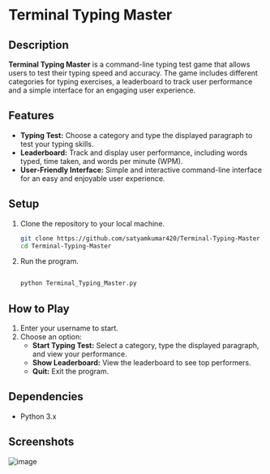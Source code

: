 # Terminal Typing Master

## Description
**Terminal Typing Master** is a command-line typing test game that allows users to test their typing speed and accuracy. The game includes different categories for typing exercises, a leaderboard to track user performance and a simple interface for an engaging user experience.

## Features
- **Typing Test:** Choose a category and type the displayed paragraph to test your typing skills.
- **Leaderboard:** Track and display user performance, including words typed, time taken, and words per minute (WPM).
- **User-Friendly Interface:** Simple and interactive command-line interface for an easy and enjoyable user experience.

## Setup
1. Clone the repository to your local machine.
    ```bash
    git clone https://github.com/satyamkumar420/Terminal-Typing-Master
    cd Terminal-Typing-Master
    ```

2. Run the program.
    ```bash

    python Terminal_Typing_Master.py
    
    ```

## How to Play
1. Enter your username to start.
2. Choose an option:
   - **Start Typing Test:** Select a category, type the displayed paragraph, and view your performance.
   - **Show Leaderboard:** View the leaderboard to see top performers.
   - **Quit:** Exit the program.

## Dependencies
- Python 3.x

## Screenshots
![image](https://github.com/satyamkumar420/Terminal-Typing-Master/assets/98641231/33ca2174-1bc2-4733-8eea-e5bebe3eb73d)
